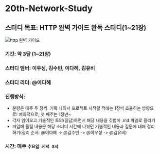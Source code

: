 # 20th-Network-Study

## 스터디 목표: HTTP 완벽 가이드 완독 스터디(1~21장)

![http 완벽 가이드](https://user-images.githubusercontent.com/15176192/163679505-329ae33b-d98c-469c-a400-c5cc0de20ddb.jpeg)

### 기간: 약 3달 (1~21장)

### 스터디 멤버: 이우성, 김수빈, 이다혜, 김유비

### 스터디 리더: @이다혜

### 진행방식:
- 분량은 매주 두 장씩. 기획 나와서 프로젝트 시작할 적에는 1장씩 조율하는 방향으로! 예외적으로, 첫 째주는 1장만~
- 각자 읽어오고 기술적인 토의(질답)하면서 해당 내용을 깃헙에 .md 파일로 올리기
- 파일에 올릴 내용은 해당 스터디 시간에 나눴던 기술적인 내용과 질문에 대해 정리하기(정리 순서: @이다혜 → @김수빈 -> @이우성 -> @김유비)

### 시간: 매주 `수요일 저녁 8시`
